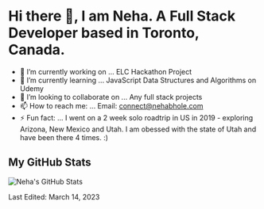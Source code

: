 # Hi there 👋, I am Neha. A Full Stack Developer based in Toronto, Canada. 



- 🔭 I’m currently working on ... ELC Hackathon Project
- 🌱 I’m currently learning ... JavaScript Data Structures and Algorithms on Udemy
- 👯 I’m looking to collaborate on ... Any full stack projects
- 📫 How to reach me: ... Email: connect@nehabhole.com
- ⚡ Fun fact: ... I went on a 2 week solo roadtrip in US in 2019 - exploring Arizona, New Mexico and Utah. I am obessed with the state of Utah and have been there 4 times. :) 

## My GitHub Stats

![Neha's GitHub Stats](https://github-readme-stats.vercel.app/api?username=bholeneha&show_icons=true&theme=great-gatsby)




Last Edited: March 14, 2023
